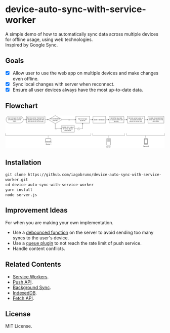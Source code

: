 # device-auto-sync-with-service-worker

A simple demo of how to automatically sync data across multiple devices for offline usage, using web technologies.  
Inspired by Google Sync.

## Goals

- [x] Allow user to use the web app on multiple devices and make changes even offline.
- [x] Sync local changes with server when reconnect.
- [x] Ensure all user devices always have the most up-to-date data.

## Flowchart

![flowchart.png](/public/flowchart.png)

## Installation

```
git clone https://github.com/iagobruno/device-auto-sync-with-service-worker.git
cd device-auto-sync-with-service-worker
yarn install
node server.js
```

## Improvement Ideas

For when you are making your own implementation.

- Use a [debounced function](https://lodash.com/docs/4.17.15#debounce) on the server to avoid sending too many syncs to the user's device.
- Use a [queue plugin](https://github.com/OptimalBits/bull) to not reach the rate limit of push service.
- Handle content conflicts.

## Related Contents

- [Service Workers](https://developers.google.com/web/fundamentals/primers/service-workers).
- [Push API](https://developer.mozilla.org/en-US/docs/Web/API/Push_API).
- [Background Sync](https://developers.google.com/web/updates/2015/12/background-sync).
- [IndexedDB](https://developer.mozilla.org/en-US/docs/Web/API/IndexedDB_API).
- [Fetch API](https://developer.mozilla.org/pt-BR/docs/Web/API/Fetch_API/Using_Fetch).

## License

MIT License.
